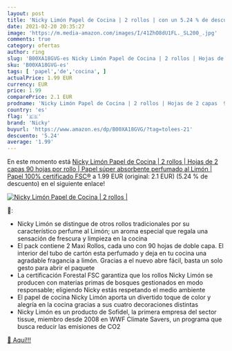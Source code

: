 ```yaml
---
layout: post
title: 'Nicky Limón Papel de Cocina | 2 rollos | con un 5.24 % de descuento'
date: 2021-02-20 20:35:27
image: 'https://m.media-amazon.com/images/I/41ZhO8dU1FL._SL200_.jpg'
comments: true
category: ofertas
author: ring
slug: 'B00XA18GVG-es Nicky Limón Papel de Cocina | 2 rollos | Hojas de 2 capas...'
sku: 'B00XA18GVG-es'
tags: [ 'papel','de','cocina', ]
actualPrice: 1.99 EUR
currency: EUR
price: 1.99
comparePrice: 2.1 EUR
prodname: 'Nicky Limón Papel de Cocina | 2 rollos | Hojas de 2 capas  90 hojas por rollo | Papel súper absorbente perfumado al Limón | Papel 100% certificado FSC®'
country: 'es'
flag: '🇪🇸'
brand: 'Nicky'
buyurl: 'https://www.amazon.es/dp/B00XA18GVG/?tag=tolees-21'
descuento: '5.24'
average: '1.99'
---
```


En este momento está [Nicky Limón Papel de Cocina | 2 rollos | Hojas de 2 capas  90 hojas por rollo | Papel súper absorbente perfumado al Limón | Papel 100% certificado FSC®](https://www.amazon.es/dp/B00XA18GVG/?tag=tolees-21) a 1.99 EUR (original: 2.1 EUR) (5.24 %  de descuento) en el siguiente enlace!

[![Nicky Limón Papel de Cocina | 2 rollos |](https://m.media-amazon.com/images/I/41ZhO8dU1FL._SL200_.jpg)](https://www.amazon.es/dp/B00XA18GVG/?tag=tolees-21)

🔎:

- Nicky Limón se distingue de otros rollos tradicionales por su característico perfume al Limón; un aroma especial que regala una sensación de frescura y limpieza en la cocina
- El pack contiene 2 Maxi Rollos, cada uno con 90 hojas de doble capa. El interior del tubo de cartón esta perfumado y deja en tu cocina una agradable fragancia a limón. Gracias a el nuevo abre fácil, basta un solo gesto para abrir el paquete
- La certificación Forestal FSC garantiza que los rollos Nicky Limón se producen con materias primas de bosques gestionados en modo responsable; eligiendo Nicky estás respetando el medio ambiente
- El papel de cocina Nicky Limón aporta un divertido toque de color y alegría en la cocina gracias a sus cuatro decoraciones distintas
- Nicky Limón es un producto de Sofidel, la primera empresa del sector tissue, miembro desde 2008 en WWF Climate Savers, un programa que busca reducir las emisiones de CO2

[🛒 Aquí!!!](https://www.amazon.es/dp/B00XA18GVG/?tag=tolees-21)
